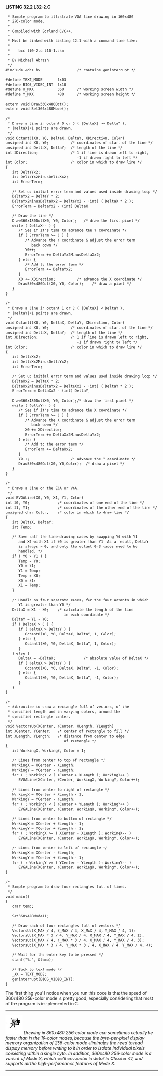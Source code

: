 **LISTING 32.2 L32-2.C**

     * Sample program to illustrate VGA line drawing in 360x480
     * 256-color mode.
     *
     * Compiled with Borland C/C++.
     *
     * Must be linked with Listing 32.1 with a command line like:
     *
     *    bcc l10-2.c l10-1.asm
     *
     * By Michael Abrash
     */
    #include <dos.h>                 /* contains geninterrupt */

    #define TEXT_MODE       0x03
    #define BIOS_VIDEO_INT  0x10
    #define X_MAX           360      /* working screen width */
    #define Y_MAX           480      /* working screen height */

    extern void Draw360x480Dot();
    extern void Set360x480Mode();

    /*
     * Draws a line in octant 0 or 3 ( |DeltaX| >= DeltaY ).
     * |DeltaX|+1 points are drawn.
     */
    void Octant0(X0, Y0, DeltaX, DeltaY, XDirection, Color)
    unsigned int X0, Y0;          /* coordinates of start of the line */
    unsigned int DeltaX, DeltaY;  /* length of the line */
    int XDirection;               /* 1 if line is drawn left to right,
                                     -1 if drawn right to left */
    int Color;                    /* color in which to draw line */
    {
       int DeltaYx2;
       int DeltaYx2MinusDeltaXx2;
       int ErrorTerm;

       /* Set up initial error term and values used inside drawing loop */
       DeltaYx2 = DeltaY * 2;
       DeltaYx2MinusDeltaXx2 = DeltaYx2 - (int) ( DeltaX * 2 );
       ErrorTerm = DeltaYx2 - (int) DeltaX;

       /* Draw the line */
       Draw360x480Dot(X0, Y0, Color);   /* draw the first pixel */
       while ( DeltaX-- ) {
          /* See if it's time to advance the Y coordinate */
          if ( ErrorTerm >= 0 ) {
             /* Advance the Y coordinate & adjust the error term
                back down */
             Y0++;
             ErrorTerm += DeltaYx2MinusDeltaXx2;
          } else {
             /* Add to the error term */
             ErrorTerm += DeltaYx2;
          }
          X0 += XDirection;          /* advance the X coordinate */
          Draw360x480Dot(X0, Y0, Color);    /* draw a pixel */
       }
    }

    /*
     * Draws a line in octant 1 or 2 ( |DeltaX| < DeltaY ).
     * |DeltaY|+1 points are drawn.
     */
    void Octant1(X0, Y0, DeltaX, DeltaY, XDirection, Color)
    unsigned int X0, Y0;          /* coordinates of start of the line */
    unsigned int DeltaX, DeltaY;  /* length of the line */
    int XDirection;               /* 1 if line is drawn left to right,
                                     -1 if drawn right to left */
    int Color;                    /* color in which to draw line */
    {
       int DeltaXx2;
       int DeltaXx2MinusDeltaYx2;
       int ErrorTerm;

       /* Set up initial error term and values used inside drawing loop */
       DeltaXx2 = DeltaX * 2;
       DeltaXx2MinusDeltaYx2 = DeltaXx2 - (int) ( DeltaY * 2 );
       ErrorTerm = DeltaXx2 - (int) DeltaY;

       Draw360x480Dot(X0, Y0, Color);/* draw the first pixel */
       while ( DeltaY-- ) {
          /* See if it's time to advance the X coordinate */
          if ( ErrorTerm >= 0 ) {
             /* Advance the X coordinate & adjust the error term
                back down */
             X0 += XDirection;
             ErrorTerm += DeltaXx2MinusDeltaYx2;
          } else {
             /* Add to the error term */
             ErrorTerm += DeltaXx2;
          }
          Y0++;                   /* advance the Y coordinate */
          Draw360x480Dot(X0, Y0,Color);  /* draw a pixel */
       }
    }

    /*
     * Draws a line on the EGA or VGA.
     */
    void EVGALine(X0, Y0, X1, Y1, Color)
    int X0, Y0;             /* coordinates of one end of the line */
    int X1, Y1;             /* coordinates of the other end of the line */
    unsigned char Color;    /* color in which to draw line */
    {
       int DeltaX, DeltaY;
       int Temp;

       /* Save half the line-drawing cases by swapping Y0 with Y1
          and X0 with X1 if Y0 is greater than Y1. As a result, DeltaY
          is always > 0, and only the octant 0-3 cases need to be
          handled. */
       if ( Y0 > Y1 ) {
          Temp = Y0;
          Y0 = Y1;
          Y1 = Temp;
          Temp = X0;
          X0 = X1;
          X1 = Temp;
       }

       /* Handle as four separate cases, for the four octants in which
          Y1 is greater than Y0 */
       DeltaX = X1 - X0;    /* calculate the length of the line
                               in each coordinate */
       DeltaY = Y1 - Y0;
       if ( DeltaX > 0 ) {
          if ( DeltaX > DeltaY ) {
             Octant0(X0, Y0, DeltaX, DeltaY, 1, Color);
          } else {
             Octant1(X0, Y0, DeltaX, DeltaY, 1, Color);
          }
       } else {
          DeltaX = -DeltaX;             /* absolute value of DeltaX */
          if ( DeltaX > DeltaY ) {
             Octant0(X0, Y0, DeltaX, DeltaY, -1, Color);
          } else {
             Octant1(X0, Y0, DeltaX, DeltaY, -1, Color);
          }
       }
    }

    /*
     * Subroutine to draw a rectangle full of vectors, of the
     * specified length and in varying colors, around the
     * specified rectangle center.
     */
    void VectorsUp(XCenter, YCenter, XLength, YLength)
    int XCenter, YCenter;   /* center of rectangle to fill */
    int XLength, YLength;   /* distance from center to edge
                               of rectangle */
    {
       int WorkingX, WorkingY, Color = 1;

       /* Lines from center to top of rectangle */
       WorkingX = XCenter - XLength;
       WorkingY = YCenter - YLength;
       for ( ; WorkingX < ( XCenter + XLength ); WorkingX++ )
          EVGALine(XCenter, YCenter, WorkingX, WorkingY, Color++);

       /* Lines from center to right of rectangle */
       WorkingX = XCenter + XLength - 1;
       WorkingY = YCenter - YLength;
       for ( ; WorkingY < ( YCenter + YLength ); WorkingY++ )
          EVGALine(XCenter, YCenter, WorkingX, WorkingY, Color++);

       /* Lines from center to bottom of rectangle */
       WorkingX = XCenter + XLength - 1;
       WorkingY = YCenter + YLength - 1;
       for ( ; WorkingX >= ( XCenter - XLength ); WorkingX-- )
          EVGALine(XCenter, YCenter, WorkingX, WorkingY, Color++);

       /* Lines from center to left of rectangle */
       WorkingX = XCenter - XLength;
       WorkingY = YCenter + YLength - 1;
       for ( ; WorkingY >= ( YCenter - YLength ); WorkingY-- )
          EVGALine(XCenter, YCenter, WorkingX, WorkingY, Color++);
    }

    /*
     * Sample program to draw four rectangles full of lines.
     */
    void main()
    {
       char temp;

       Set360x480Mode();

       /* Draw each of four rectangles full of vectors */
       VectorsUp(X_MAX / 4, Y_MAX / 4, X_MAX / 4, Y_MAX / 4, 1);
       VectorsUp(X_MAX * 3 / 4, Y_MAX / 4, X_MAX / 4, Y_MAX / 4, 2);
       VectorsUp(X_MAX / 4, Y_MAX * 3 / 4, X_MAX / 4, Y_MAX / 4, 3);
       VectorsUp(X_MAX * 3 / 4, Y_MAX * 3 / 4, X_MAX / 4, Y_MAX / 4, 4);

       /* Wait for the enter key to be pressed */
       scanf("%c", &temp);

       /* Back to text mode */
       _AX = TEXT_MODE;
       geninterrupt(BIOS_VIDEO_INT);
    }

The first thing you'll notice when you run this code is that the speed
of 360x480 256-color mode is pretty good, especially considering that
most of the program is im-plemented in C.

  ------------------- ---------------------------------------------------------------------------------------------------------------------------------------------------------------------------------------------------------------------------------------------------------------------------------------------------------------------------------------------------------------------------------------------------------------------------------------------------------------------------------------
  ![](images/i.jpg)   *Drawing in 360x480 256-color mode can sometimes actually be faster than in the 16-color modes, because the byte-per-pixel display memory organization of 256-color mode eliminates the need to read display memory before writing to it in order to isolate individual pixels coexisting within a single byte. In addition, 360x480 256-color mode is a variant of Mode X, which we'll encounter in detail in Chapter 47, and supports all the high-performance features of Mode X.*
  ------------------- ---------------------------------------------------------------------------------------------------------------------------------------------------------------------------------------------------------------------------------------------------------------------------------------------------------------------------------------------------------------------------------------------------------------------------------------------------------------------------------------
